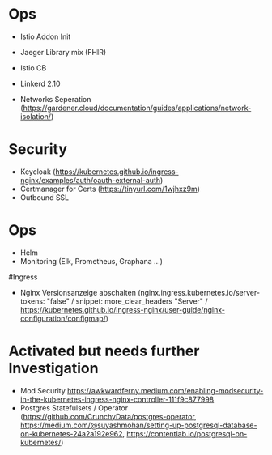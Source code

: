 # Ops
- Istio Addon Init
- Jaeger Library mix (FHIR)
- Istio CB

- Linkerd 2.10
- Networks Seperation (https://gardener.cloud/documentation/guides/applications/network-isolation/)


# Security
- Keycloak (https://kubernetes.github.io/ingress-nginx/examples/auth/oauth-external-auth)
- Certmanager for Certs (https://tinyurl.com/1wjhxz9m)
- Outbound SSL

# Ops
- Helm
- Monitoring (Elk, Prometheus, Graphana ...)

#Ingress
- Nginx Versionsanzeige abschalten (nginx.ingress.kubernetes.io/server-tokens: "false" / snippet: more_clear_headers "Server" / https://kubernetes.github.io/ingress-nginx/user-guide/nginx-configuration/configmap/)
  
# Activated but needs further Investigation
- Mod Security https://awkwardferny.medium.com/enabling-modsecurity-in-the-kubernetes-ingress-nginx-controller-111f9c877998
- Postgres Statefulsets / Operator (https://github.com/CrunchyData/postgres-operator, https://medium.com/@suyashmohan/setting-up-postgresql-database-on-kubernetes-24a2a192e962, https://contentlab.io/postgresql-on-kubernetes/)
